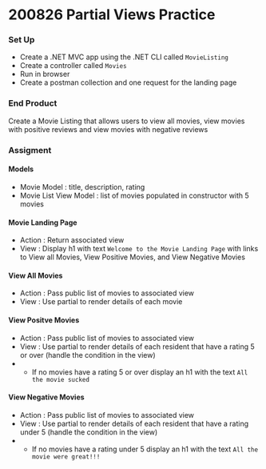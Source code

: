 # 200826 Partial Views Practice

### Set Up
- Create a .NET MVC app using the .NET CLI called `MovieListing`
- Create a controller called `Movies`
- Run in browser
- Create a postman collection and one request for the landing page

### End Product
Create a Movie Listing that allows users to view all movies, view movies with positive reviews and view movies with negative reviews 

### Assigment
#### Models
- Movie Model : title, description, rating
- Movie List View Model : list of movies populated in constructor with 5 movies

#### Movie Landing Page
- Action : Return associated view
- View : Display h1 with text `Welcome to the Movie Landing Page` with links to View all Movies, View Positive Movies, and View Negative Movies

#### View All Movies
- Action : Pass public list of movies to associated view
- View : Use partial to render details of each movie

#### View Positve Movies
- Action : Pass public list of movies to associated view
- View : Use partial to render details of each resident that have a rating 5 or over (handle the condition in the view)
- * If no movies have a rating 5 or over display an h1 with the text `All the movie sucked`

#### View Negative Movies
- Action : Pass public list of movies to associated view
- View : Use partial to render details of each resident that have a rating under 5 (handle the condition in the view)
- * If no movies have a rating under 5 display an h1 with the text `All the movie were great!!!`